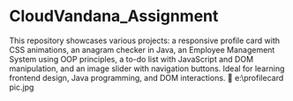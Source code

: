 # CloudVandana_Assignment
This repository showcases various projects: a responsive profile card with CSS animations, an anagram checker in Java, an Employee Management System using OOP principles, a to-do list with JavaScript and DOM manipulation, and an image slider with navigation buttons. Ideal for learning frontend design, Java programming, and DOM interactions. 🚀
e:\profilecard pic.jpg